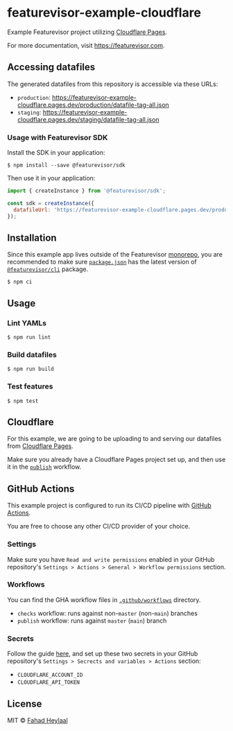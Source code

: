 # featurevisor-example-cloudflare

Example Featurevisor project utilizing [Cloudflare Pages](https://developers.cloudflare.com/pages).

For more documentation, visit https://featurevisor.com.

## Accessing datafiles

The generated datafiles from this repository is accessible via these URLs:

- `production`: https://featurevisor-example-cloudflare.pages.dev/production/datafile-tag-all.json
- `staging`: https://featurevisor-example-cloudflare.pages.dev/staging/datafile-tag-all.json

### Usage with Featurevisor SDK

Install the SDK in your application:

```
$ npm install --save @featurevisor/sdk
```

Then use it in your application:

```js
import { createInstance } from '@featurevisor/sdk';

const sdk = createInstance({
  datafileUrl: 'https://featurevisor-example-cloudflare.pages.dev/production/datafile-tag-all.json',
});
```

## Installation

Since this example app lives outside of the Featurevisor [monorepo](https://github.com/fahad19/featurevisor), you are recommended to make sure [`package.json`](./package.json) has the latest version of [`@featurevisor/cli`](https://www.npmjs.com/package/@featurevisor/cli) package.

```
$ npm ci
```

## Usage

### Lint YAMLs

```
$ npm run lint
```

### Build datafiles

```
$ npm run build
```

### Test features

```
$ npm test
```

## Cloudflare

For this example, we are going to be uploading to and serving our datafiles from [Cloudflare Pages](https://pages.cloudflare.com/).

Make sure you already have a Cloudflare Pages project set up, and then use it in the [`publish`](./.github/workflows/publish.yml) workflow.

## GitHub Actions

This example project is configured to run its CI/CD pipeline with [GitHub Actions](https://github.com/features/actions).

You are free to choose any other CI/CD provider of your choice.

### Settings

Make sure you have `Read and write permissions` enabled in your GitHub repository's `Settings > Actions > General > Workflow permissions` section.

### Workflows

You can find the GHA workflow files in [`.github/workflows`](./.github/workflows) directory.

- `checks` workflow: runs against non-`master` (non-`main`) branches
- `publish` workflow: runs against `master` (`main`) branch

### Secrets

Follow the guide [here](https://developers.cloudflare.com/pages/how-to/use-direct-upload-with-continuous-integration/), and set up these two secrets in your GitHub repository's `Settings > Secrects and variables > Actions` section:

- `CLOUDFLARE_ACCOUNT_ID`
- `CLOUDFLARE_API_TOKEN`

## License

MIT © [Fahad Heylaal](https://fahad19.com)
